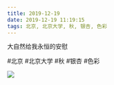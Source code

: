 ```yaml
---
title: 2019-12-19
date: 2019-12-19 11:19:15
tags: 北京, 北京大学, 秋, 银杏, 色彩
---
```


<p>大自然给我永恒的安慰</p>

#北京 #北京大学 #秋 #银杏 #色彩

![](/assets/images/2019/12/8b1c21353f551318e456cfb1b4a29284.jpg)
